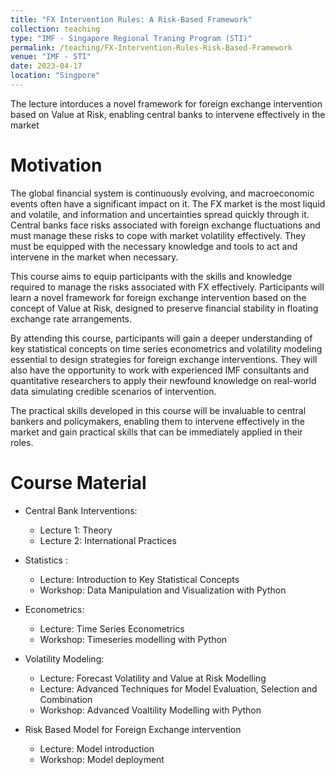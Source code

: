 ```yaml
---
title: "FX Intervention Rules: A Risk-Based Framework"
collection: teaching
type: "IMF - Singapore Regional Traning Program (STI)"
permalink: /teaching/FX-Intervention-Rules-Risk-Based-Framework
venue: "IMF - STI"
date: 2023-04-17
location: "Singpore"
---
```


The lecture intorduces a novel framework for foreign exchange intervention based on Value at Risk, enabling central banks to intervene effectively in the market

Motivation
======

The global financial system is continuously evolving, and macroeconomic events often have a significant impact on it. The FX market is the most liquid and volatile, and information and uncertainties spread quickly through it. Central banks face risks associated with foreign exchange fluctuations and must manage these risks to cope with market volatility effectively. They must be equipped with the necessary knowledge and tools to act and intervene in the market when necessary.

This course aims to equip participants with the skills and knowledge required to manage the risks associated with FX effectively. Participants will learn a novel framework for foreign exchange intervention based on the concept of Value at Risk, designed to preserve financial stability in floating exchange rate arrangements.

By attending this course, participants will gain a deeper understanding of key statistical concepts on time series econometrics and volatility modeling essential to design strategies for foreign exchange interventions. They will also have the opportunity to work with experienced IMF consultants and quantitative researchers to apply their newfound knowledge on real-world data simulating credible scenarios of intervention.

The practical skills developed in this course will be invaluable to central bankers and policymakers, enabling them to intervene effectively in the market and gain practical skills that can be immediately applied in their roles.

Course Material
======

* Central Bank Interventions:
    - Lecture 1: Theory 
    - Lecture 2: International Practices

* Statistics :
    - Lecture: Introduction to Key Statistical Concepts 
    - Workshop: Data Manipulation and Visualization with Python
* Econometrics:
    - Lecture: Time Series Econometrics
    - Workshop: Timeseries modelling with Python 
   
* Volatility Modeling: 
    - Lecture: Forecast Volatility and Value at Risk Modelling 
    - Lecture: Advanced Techniques for Model Evaluation, Selection and Combination 
    - Workshop: Advanced Voaltility Modelling with Python 
    
* Risk Based Model for Foreign Exchange intervention 
    - Lecture: Model introduction 
    - Workshop: Model deployment 


